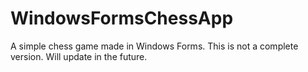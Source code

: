 # WindowsFormsChessApp
A simple chess game made in Windows Forms.
This is not a complete version.
Will update in the future.
